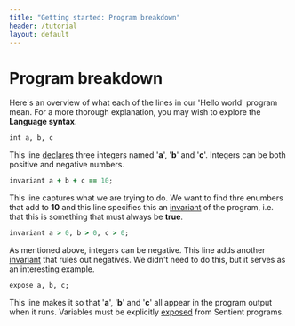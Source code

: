 ```yaml
---
title: "Getting started: Program breakdown"
header: /tutorial
layout: default
---
```

# Program breakdown

Here's an overview of what each of the lines in our 'Hello world' program mean.
For a more thorough explanation, you may wish to explore the
**Language syntax**.

```ruby
int a, b, c
```

This line [declares](../syntax/declaration) three integers named '**a**',
'**b**' and '**c**'. Integers can be both positive and negative numbers.

```ruby
invariant a + b + c == 10;
```

This line captures what we are trying to do. We want to find thre enumbers that
add to **10** and this line specifies this an
[invariant](../syntax/invariant) of the program, i.e. that this is
something that must always be **true**.

```ruby
invariant a > 0, b > 0, c > 0;
```

As mentioned above, integers can be negative. This line adds another
[invariant](../syntax/invariant) that rules out negatives. We didn't need
to do this, but it serves as an interesting example.

```ruby
expose a, b, c;
```

This line makes it so that '**a**', '**b**' and '**c**' all appear in the
program output when it runs. Variables must be explicitly
[exposed](../syntax/exposure) from Sentient programs.

